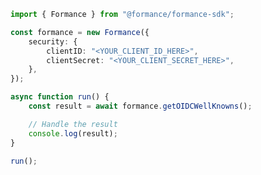 <!-- Start SDK Example Usage [usage] -->
```typescript
import { Formance } from "@formance/formance-sdk";

const formance = new Formance({
    security: {
        clientID: "<YOUR_CLIENT_ID_HERE>",
        clientSecret: "<YOUR_CLIENT_SECRET_HERE>",
    },
});

async function run() {
    const result = await formance.getOIDCWellKnowns();

    // Handle the result
    console.log(result);
}

run();

```
<!-- End SDK Example Usage [usage] -->